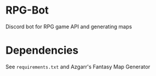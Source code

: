 # RPG-Bot

Discord bot for RPG game API and generating maps


# Dependencies

See `requirements.txt` and Azgarr's Fantasy Map Generator
